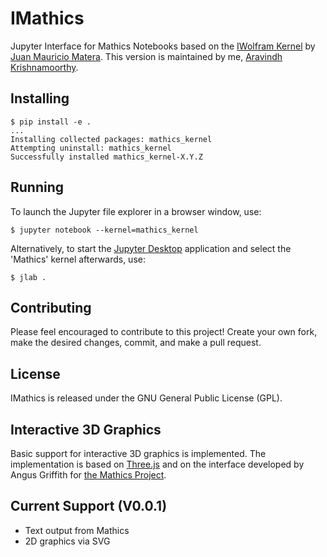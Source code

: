 # IMathics

Jupyter Interface for Mathics Notebooks based on the [IWolfram Kernel](https://github.com/Mathics3/iwolfram) by [Juan Mauricio Matera](https://github.com/mmatera).
This version is maintained by me, [Aravindh Krishnamoorthy](https://github.com/aravindh-krishnamoorthy).

Installing
----------

```
$ pip install -e .
...
Installing collected packages: mathics_kernel
Attempting uninstall: mathics_kernel
Successfully installed mathics_kernel-X.Y.Z
```

Running
-------

To launch the Jupyter file explorer in a browser window, use:
```
$ jupyter notebook --kernel=mathics_kernel
```

Alternatively, to start the [Jupyter Desktop](https://github.com/jupyterlab/jupyterlab-desktop) application and select the 'Mathics' kernel afterwards, use:
```
$ jlab .
```

Contributing
------------

Please feel encouraged to contribute to this project! Create your
own fork, make the desired changes, commit, and make a pull request.

License
-------

IMathics is released under the GNU General Public License (GPL).

Interactive 3D Graphics
-----------------------

Basic support for interactive 3D graphics is implemented. The implementation
is based on [Three.js](https://threejs.org) and on the interface developed by
Angus Griffith for [the Mathics Project](https://github.com/mathics/Mathics).

Current Support (V0.0.1)
------------------------

- Text output from Mathics
- 2D graphics via SVG
